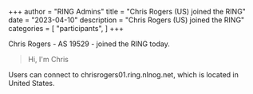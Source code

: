 +++
author = "RING Admins"
title = "Chris Rogers (US) joined the RING"
date = "2023-04-10"
description = "Chris Rogers (US) joined the RING"
categories = [
    "participants",
]
+++

Chris Rogers - AS 19529 - joined the RING today.

> Hi, I'm Chris

Users can connect to chrisrogers01.ring.nlnog.net, which is located in United States.
